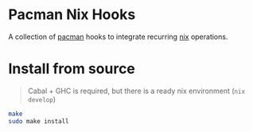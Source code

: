 # Pacman Nix Hooks

A collection of [pacman](https://wiki.archlinux.org/title/pacman) hooks to integrate recurring [nix](https://nixos.org) operations.

# Install from source

> Cabal + GHC is required, but there is a ready nix environment (`nix develop`)

```bash
make
sudo make install
```
